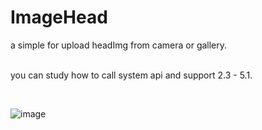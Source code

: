 # ImageHead
a simple for upload headImg from camera or gallery.

<br>you can study how to call system api and support 2.3 - 5.1.

<br>

![image](https://github.com/q422013/ImageHead/blob/master/test.gif)




